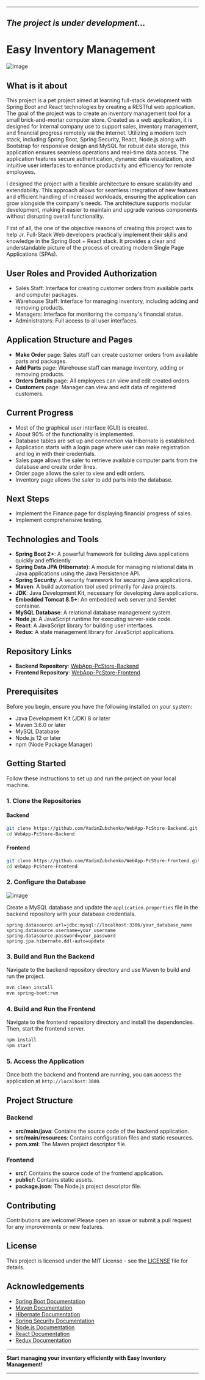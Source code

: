 
---
*The project is under development...*
---

# Easy Inventory Management

![image](https://github.com/VadimZubchenko/WebApp-PcStore-Backend/assets/36922064/8ac9ffbe-dfb3-4fac-9448-ab67142491e7)


## What is it about

This project is a pet project aimed at learning full-stack development with Spring Boot and React technologies by creating a RESTful web application. The goal of the project was to create an inventory management tool for a small brick-and-mortar computer store. Created as a web application, it is designed for internal company use to support sales, inventory management, and financial progress remotely via the internet. Utilizing a modern tech stack, including Spring Boot, Spring Security, React, Node.js along with Bootstrap for responsive design and MySQL for robust data storage, this application ensures seamless operations and real-time data access. The application features secure authentication, dynamic data visualization, and intuitive user interfaces to enhance productivity and efficiency for remote employees.

I designed the project with a flexible architecture to ensure scalability and extendability. This approach allows for seamless integration of new features and efficient handling of increased workloads, ensuring the application can grow alongside the company's needs. The architecture supports modular development, making it easier to maintain and upgrade various components without disrupting overall functionality.

First of all, the one of the objective reasons of creating this project was to help Jr. Full-Stack Web developers practically implement their skills and knowledge in the Spring Boot + React stack. It provides a clear and understandable picture of the process of creating modern Single Page Applications (SPAs).



## User Roles and Provided Authorization

* Sales Staff: Interface for creating customer orders from available parts and computer packages.
* Warehouse Staff: Interface for managing inventory, including adding and removing products.
* Managers: Interface for monitoring the company's financial status.
* Administrators: Full access to all user interfaces.

## Application Structure and Pages

* __Make Order__ page: Sales staff can create customer orders from available parts and packages.
* __Add Parts__ page: Warehouse staff can manage inventory, adding or removing products.
* __Orders Details__ page: All employees can view and edit created orders
* __Customers__ page: Manager can view and edit data of registered customers.


## Current Progress

* Most of the graphical user interface (GUI) is created.
* About 90% of the functionality is implemented.
* Database tables are set up and connection via Hibernate is established.
* Application starts with a login page where user can make registration and log in with their credentials.
* Sales page allows the saler to retrieve available computer parts from the database and create order lines.
* Order page allows the saler to view and edit orders.
* Inventory page allows the saler to add parts into the database.

## Next Steps

* Implement the Finance page for displaying financial progress of sales.
* Implement comprehensive testing.

## Technologies and Tools

- **Spring Boot 2+**: A powerful framework for building Java applications quickly and efficiently.
- **Spring Data JPA (Hibernate)**: A module for managing relational data in Java applications using the Java Persistence API.
- **Spring Security**: A security framework for securing Java applications.
- **Maven**: A build automation tool used primarily for Java projects.
- **JDK**: Java Development Kit, necessary for developing Java applications.
- **Embedded Tomcat 8.5+**: An embedded web server and Servlet container.
- **MySQL Database**: A relational database management system.
- **Node.js**: A JavaScript runtime for executing server-side code.
- **React**: A JavaScript library for building user interfaces.
- **Redux**: A state management library for JavaScript applications.

## Repository Links

- **Backend Repository**: [WebApp-PcStore-Backend](https://github.com/VadimZubchenko/WebApp-PcStore-Backend.git)
- **Frontend Repository**: [WebApp-PcStore-Frontend](https://github.com/VadimZubchenko/WebApp-PcStore-Frontend.git)

## Prerequisites

Before you begin, ensure you have the following installed on your system:

- Java Development Kit (JDK) 8 or later
- Maven 3.6.0 or later
- MySQL Database
- Node.js 12 or later
- npm (Node Package Manager)

## Getting Started

Follow these instructions to set up and run the project on your local machine.

### 1. Clone the Repositories

#### Backend

```sh
git clone https://github.com/VadimZubchenko/WebApp-PcStore-Backend.git
cd WebApp-PcStore-Backend
```

#### Frontend

```sh
git clone https://github.com/VadimZubchenko/WebApp-PcStore-Frontend.git
cd WebApp-PcStore-Frontend
```

### 2. Configure the Database

![image](https://github.com/VadimZubchenko/WebApp-PcStore-Backend/assets/36922064/6178bdc9-72e1-48c7-8e22-289b9f470ce1)


Create a MySQL database and update the `application.properties` file in the backend repository with your database credentials.

```properties
spring.datasource.url=jdbc:mysql://localhost:3306/your_database_name
spring.datasource.username=your_username
spring.datasource.password=your_password
spring.jpa.hibernate.ddl-auto=update
```

### 3. Build and Run the Backend

Navigate to the backend repository directory and use Maven to build and run the project.

```sh
mvn clean install
mvn spring-boot:run
```

### 4. Build and Run the Frontend

Navigate to the frontend repository directory and install the dependencies. Then, start the frontend server.

```sh
npm install
npm start
```

### 5. Access the Application

Once both the backend and frontend are running, you can access the application at `http://localhost:3000`.

## Project Structure

### Backend

- **src/main/java**: Contains the source code of the backend application.
- **src/main/resources**: Contains configuration files and static resources.
- **pom.xml**: The Maven project descriptor file.

### Frontend

- **src/**: Contains the source code of the frontend application.
- **public/**: Contains static assets.
- **package.json**: The Node.js project descriptor file.

## Contributing

Contributions are welcome! Please open an issue or submit a pull request for any improvements or new features.

## License

This project is licensed under the MIT License - see the [LICENSE](LICENSE) file for details.

## Acknowledgements

- [Spring Boot Documentation](https://docs.spring.io/spring-boot/docs/current/reference/html/)
- [Maven Documentation](https://maven.apache.org/guides/index.html)
- [Hibernate Documentation](https://hibernate.org/orm/documentation/)
- [Spring Security Documentation](https://spring.io/projects/spring-security)
- [Node.js Documentation](https://nodejs.org/en/docs/)
- [React Documentation](https://reactjs.org/docs/getting-started.html)
- [Redux Documentation](https://redux.js.org/introduction/getting-started)

---

**Start managing your inventory efficiently with Easy Inventory Management!**

---
